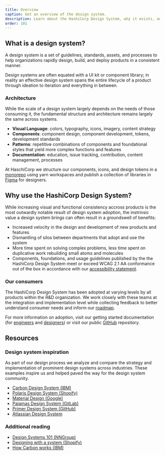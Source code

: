 ```yaml
---
title: Overview
caption: Get an overview of the design system.
description: Learn about the HashiCorp Design System, why it exists, and the strategy behind the system.
order: 101
---
```


## What is a design system?

A design system is a set of guidelines, standards, assets, and processes to help organizations rapidly design, build, and deploy products in a consistent manner.

Design systems are often equated with a UI kit or component library; in reality an effective design system spans the entire lifecycle of a product through ideation to iteration and everything in between.

### Architecture

While the scale of a design system largely depends on the needs of those consuming it, the fundamental structure and architecture remains largely the same across systems.

- **Visual Language**: colors, typography, icons, imagery, content strategy
- **Components**: component design, component development, tokens, development standards
- **Patterns**: repetitive combinations of components and foundational styles that yield more complex functions and features
- **Documentation**: education, issue tracking, contribution, content management, processes

At HaschiCorp we structure our components, icons, and design tokens in a [monorepo](https://github.com/hashicorp/design-system) using yarn workspaces and publish a collection of libraries in [Figma](https://www.figma.com/files/team/1030156573400567478) for designers.

## Why use the HashiCorp Design System?

While increasing visual and functional consistency accross products is the most outwardly notable result of design system adoption, the instrinsic value a design system brings can often result in a groundswell of benefits:

- Increased velocity in the design and development of new products and features
- Dismantling of silos between departments that adopt and use the system
- More time spent on solving complex problems, less time spent on duplicative work rebuilding small atoms and molecules
- Components, foundations, and usage guidelines published by the the HashiCorp Design System meet or exceed WCAG 2.1 AA conformance out of the box in accordance with our [accessibility statement](/about/accessibility-statement).

### Our consumers

The HashiCorp Design System has been adopted at varying levels by all products within the R&D organization. We work closely with these teams at the integration and implementation level while collecting feedback to better understand consumer needs and inform our [roadmap](https://go.hashi.co/hds-rollout).

For more information on adoption, visit our getting started documentation (for [engineers](/getting-started/for-engineers) and [designers](/getting-started/for-designers)) or visit our public [GitHub](https://github.com/hashicorp/design-system) repository.

## Resources

### Design system inspiration

As part of our design process we analyze and compare the strategy and implementation of prominent design systems across industries. These examples inspire us and helped paved the way for the design system community.

- [Carbon Design System (IBM)](https://carbondesignsystem.com/)
- [Polaris Design System (Shopify)](https://polaris.shopify.com/)
- [Material Design (Google)](https://m3.material.io/)
- [Pajamas Design System (GitLab)](https://design.gitlab.com/)
- [Primer Design System (GitHub)](https://primer.style/)
- [Atlassian Design System](https://atlassian.design/)

### Additional reading

- [Design Systems 101 (NNGroup)](https://www.nngroup.com/articles/design-systems-101/)
- [Designing with a system (Shopify)](https://polaris.shopify.com/contributing/designing-with-a-system)
- [How Carbon works (IBM)](https://next.carbondesignsystem.com/about-carbon/how-carbon-works#the-carbon-ecosystem)
